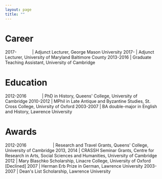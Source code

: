 ```yaml
---
layout: page
title: ""
---
```


# Career

2017-&nbsp;&nbsp;&nbsp;&nbsp;&nbsp;&nbsp;&nbsp;&nbsp;&nbsp;&nbsp;&nbsp;&nbsp; | Adjunct Lecturer, George Mason University
2017- | Adjunct Lecturer, University of Maryland Baltimore County
2013-2016 | Graduate Teaching Assistant, University of Cambridge

# Education

2012-2016 &nbsp;&nbsp;&nbsp;&nbsp;&nbsp;&nbsp;&nbsp;&nbsp;&nbsp;&nbsp;&nbsp; | PhD in History, Queens' College, University of Cambridge
2010-2012 | MPhil in Late Antique and Byzantine Studies, St. Cross College, Univrsity of Oxford 
2003-2007 | BA double-major in English and History, Lawrence University

# Awards

2012-2016 &nbsp;&nbsp;&nbsp;&nbsp;&nbsp;&nbsp;&nbsp;&nbsp;&nbsp;&nbsp;&nbsp;&nbsp;&nbsp;&nbsp;&nbsp;&nbsp;&nbsp;&nbsp;&nbsp;&nbsp; | Research and Travel Grants, Queens' College, University of Cambridge 
2013, 2014 | CRASSH Seminar Grants, Centre for Research in Arts, Social Sciences and Humanities, University of Cambridge 
2012 | Mary Blaschko Scholarship, Linacre College, University of Oxford [Declined] 
2007 | Herman Erb Prize in German, Lawrence University
2003-2007 | Dean's List Scholarship, Lawrence University
